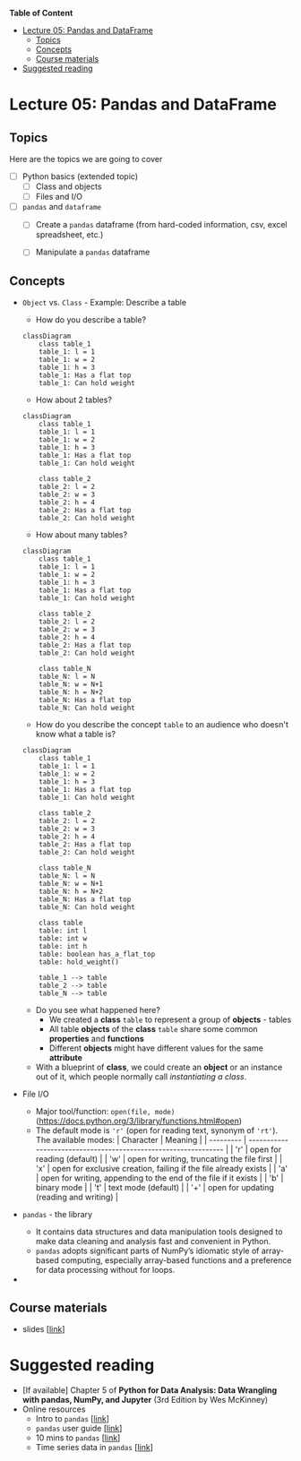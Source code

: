 **Table of Content**
- [Lecture 05: Pandas and DataFrame](#lecture-05-pandas-and-dataframe)
  - [Topics](#topics)
  - [Concepts](#concepts)
  - [Course materials](#course-materials)
- [Suggested reading](#suggested-reading)

# Lecture 05: Pandas and DataFrame

## Topics
Here are the topics we are going to cover
* [ ] Python basics (extended topic)
  * [ ] Class and objects
  * [ ] Files and I/O
* [ ] `pandas` and `dataframe`
  * [ ] Create a `pandas` dataframe (from hard-coded information, csv, excel spreadsheet, etc.)
  * [ ] Manipulate a `pandas` dataframe


## Concepts
* `Object` vs. `Class` - Example: Describe a table
  * How do you describe a table?
  ```mermaid
  classDiagram
      class table_1
      table_1: l = 1
      table_1: w = 2
      table_1: h = 3
      table_1: Has a flat top
      table_1: Can hold weight
  ```

  * How about 2 tables?
  ```mermaid
  classDiagram
      class table_1
      table_1: l = 1
      table_1: w = 2
      table_1: h = 3
      table_1: Has a flat top
      table_1: Can hold weight

      class table_2
      table_2: l = 2
      table_2: w = 3
      table_2: h = 4    
      table_2: Has a flat top
      table_2: Can hold weight
  ```

  * How about many tables?
  ```mermaid
  classDiagram
      class table_1
      table_1: l = 1
      table_1: w = 2
      table_1: h = 3
      table_1: Has a flat top
      table_1: Can hold weight

      class table_2
      table_2: l = 2
      table_2: w = 3
      table_2: h = 4
      table_2: Has a flat top
      table_2: Can hold weight

      class table_N
      table_N: l = N
      table_N: w = N+1
      table_N: h = N+2    
      table_N: Has a flat top
      table_N: Can hold weight
  ```

  * How do you describe the concept `table` to an audience who doesn't know what a table is?
  ```mermaid
  classDiagram
      class table_1
      table_1: l = 1
      table_1: w = 2
      table_1: h = 3
      table_1: Has a flat top
      table_1: Can hold weight

      class table_2
      table_2: l = 2
      table_2: w = 3
      table_2: h = 4
      table_2: Has a flat top
      table_2: Can hold weight

      class table_N
      table_N: l = N
      table_N: w = N+1
      table_N: h = N+2    
      table_N: Has a flat top
      table_N: Can hold weight

      class table
      table: int l
      table: int w
      table: int h
      table: boolean has_a_flat_top
      table: hold_weight()

      table_1 --> table
      table_2 --> table
      table_N --> table
  ```
  * Do you see what happened here?
    * We created a **class** `table` to represent a group of **objects** - tables
    * All table **objects** of the **class** `table` share some common **properties** and **functions**
    * Different **objects** might have different values for the same **attribute**
  * With a blueprint of **class**, we could create an **object** or an instance out of it, which people normally call *instantiating a class*.
* File I/O
  * Major tool/function: `open(file, mode)` (https://docs.python.org/3/library/functions.html#open)
  * The default mode is `'r'` (open for reading text, synonym of `'rt'`). The available modes:
    | Character | Meaning                                                         |
    | --------- | --------------------------------------------------------------- |
    | 'r'       | open for reading (default)                                      |
    | 'w'       | open for writing, truncating the file first                     |
    | 'x'       | open for exclusive creation, failing if the file already exists |
    | 'a'       | open for writing, appending to the end of the file if it exists |
    | 'b'       | binary mode                                                     |
    | 't'       | text mode (default)                                             |
    | '+'       | open for updating (reading and writing)                         |
* `pandas` - the library
  * It contains data structures and data manipulation tools designed to make data cleaning and analysis fast and convenient in Python.
  * `pandas` adopts significant parts of NumPy’s idiomatic style of array-based computing, especially array-based functions and a preference for data processing without for loops.
* 

## Course materials
* slides [[link](TBD)]

# Suggested reading
* [If available] Chapter 5 of **Python for Data Analysis: Data Wrangling with pandas, NumPy, and Jupyter** (3rd Edition by Wes McKinney)
* Online resources
  * Intro to `pandas` [[link](https://pandas.pydata.org/docs/getting_started/index.html#intro-to-pandas)]
  * `pandas` user guide [[link](https://pandas.pydata.org/docs/user_guide/index.html)]
  * 10 mins to `pandas` [[link](https://pandas.pydata.org/pandas-docs/stable/user_guide/10min.html#)]
  * Time series data in `pandas` [[link](https://pandas.pydata.org/pandas-docs/stable/user_guide/10min.html#time-series)]